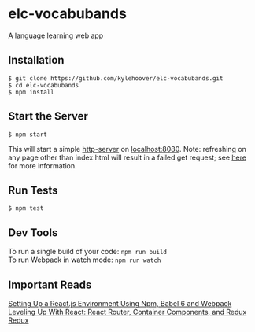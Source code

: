 # elc-vocabubands
A language learning web app

## Installation
```
$ git clone https://github.com/kylehoover/elc-vocabubands.git
$ cd elc-vocabubands
$ npm install
```

## Start the Server
```
$ npm start
```
This will start a simple [http-server](https://www.npmjs.com/package/http-server) on [localhost:8080](http://localhost:8080). Note: refreshing on any page other than index.html will result in a failed get request; see [here](https://github.com/reactjs/react-router/blob/master/docs/guides/Histories.md) for more information.

## Run Tests
```
$ npm test
```

## Dev Tools
To run a single build of your code: `npm run build`  
To run Webpack in watch mode: `npm run watch`

## Important Reads
[Setting Up a React.js Environment Using Npm, Babel 6 and Webpack](https://www.codementor.io/reactjs/tutorial/beginner-guide-setup-reactjs-environment-npm-babel-6-webpack)  
[Leveling Up With React: React Router, Container Components, and Redux](https://css-tricks.com/learning-react-router/)  
[Redux](http://redux.js.org/)  
